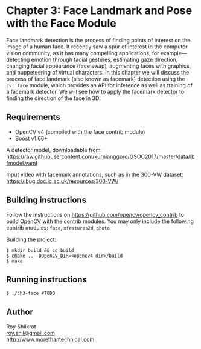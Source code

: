 # Chapter 3: Face Landmark and Pose with the Face Module

Face landmark detection is the process of finding points of interest on the image of a human face. 
It recently saw a spur of interest in the computer vision community, as it has many compelling applications, for example—detecting emotion through facial gestures, estimating gaze direction, changing facial appearance (face swap), augmenting faces with graphics, and puppeteering of virtual characters. 
In this chapter we will discuss the process of face landmark (also known as facemark) detection using the `cv::face` module, which provides an API for inference as well as training of a facemark detector. 
We will see how to apply the facemark detector to finding the direction of the face in 3D.

## Requirements
* OpenCV v4 (compiled with the face contrib module)
* Boost v1.66+

A detector model, downloadable from: https://raw.githubusercontent.com/kurnianggoro/GSOC2017/master/data/lbfmodel.yaml

Input video with facemark annotations, such as in the 300-VW dataset: https://ibug.doc.ic.ac.uk/resources/300-VW/

## Building instructions
Follow the instructions on https://github.com/opencv/opencv_contrib to build OpenCV with the contrib modules.
You may only include the following contrib modules: `face`, `xfeatures2d`, `photo`

Building the project:
```
$ mkdir build && cd build
$ cmake .. -DOpenCV_DIR=<opencv4 dir>/build
$ make
```

## Running instructions
```
$ ./ch3-face #TODO
```

## Author
Roy Shilkrot <br/>
roy.shil@gmail.com <br/>
http://www.morethantechnical.com

